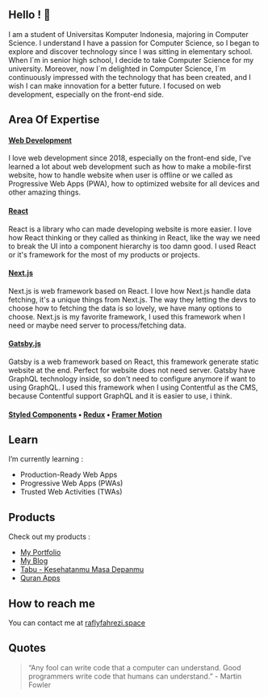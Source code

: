 ## Hello ! 👋

I am a student of Universitas Komputer Indonesia, majoring in Computer Science. I understand I have a passion for Computer Science, so I began to explore and discover technology since I was sitting in elementary school. When I\`m in senior high school, I decide to take Computer Science for my university. Moreover, now I\`m delighted in Computer Science, I\`m continuously impressed with the technology that has been created, and I wish I can make innovation for a better future. I focused on web development, especially on the front-end side.

## Area Of Expertise
#### [Web Development](https://www.google.com/search?q=web+development)
I love web development since 2018, especially on the front-end side, I've learned a lot about web development such as how to make a mobile-first website, how to handle website when user is offline or we called as Progressive Web Apps (PWA), how to optimized website for all devices and other amazing things.

#### [React](https://reactjs.org/) 
React is a library who can made developing website is more easier. I love how React thinking or they called as thinking in React, like the way we need to break the UI into a component hierarchy is too damn good. I used React or it's framework for the most of my products or projects.

#### [Next.js](https://nextjs.org/) 
Next.js is web framework based on React. I love how Next.js handle data fetching, it's a unique things from Next.js. The way they letting the devs to choose how to fetching the data is so lovely, we have many options to choose. Next.js is my favorite framework, I used this framework when I need or maybe need server to process/fetching data.

#### [Gatsby.js](https://www.gatsbyjs.com/docs/quick-start/)
Gatsby is a web framework based on React, this framework generate static website at the end. Perfect for website does not need server. Gatsby have GraphQL technology inside, so don't need to configure anymore if want to using GraphQL. I used this framework when I using Contentful as the CMS, because Contentful support GraphQL and it is easier to use, i think.

#### [Styled Components](https://styled-components.com/) • [Redux](https://redux.js.org/) • [Framer Motion](https://www.framer.com/motion/)

## Learn

I’m currently learning :
* Production-Ready Web Apps 
* Progressive Web Apps (PWAs)
* Trusted Web Activities (TWAs) 

## Products

Check out my products :

* [My Portfolio](https://raflyfahrezi.space/)
* [My Blog](https://blog.raflyfahrezi.space)
* [Tabu - Kesehatanmu Masa Depanmu](https://tabu.raflyfahrezi.space)
* [Quran Apps](https://quran.raflyfahrezi.space)

## How to reach me

You can contact me at [raflyfahrezi.space](https://raflyfahrezi.space)

## Quotes
> “Any fool can write code that a computer can understand. Good programmers write code that humans can understand.” - Martin Fowler

<!--
**raflyfahrezi/raflyfahrezi** is a ✨ _special_ ✨ repository because its `README.md` (this file) appears on your GitHub profile.

Here are some ideas to get you started:

- Hi there 👋 
- 🔭 I’m currently working on ...
- 🌱 I’m currently learning ...
- 👯 I’m looking to collaborate on ...
- 🤔 I’m looking for help with ...
- 💬 Ask me about ...
- 📫 How to reach me: ...
- 😄 Pronouns: ...
- ⚡ Fun fact: ...

    * Next.js - [Documentation](https://nextjs.org/)
   * Gatsby - [Documentation](https://www.gatsbyjs.com/docs/quick-start/)
   * React - [Documentation](https://reactjs.org/)
-->
